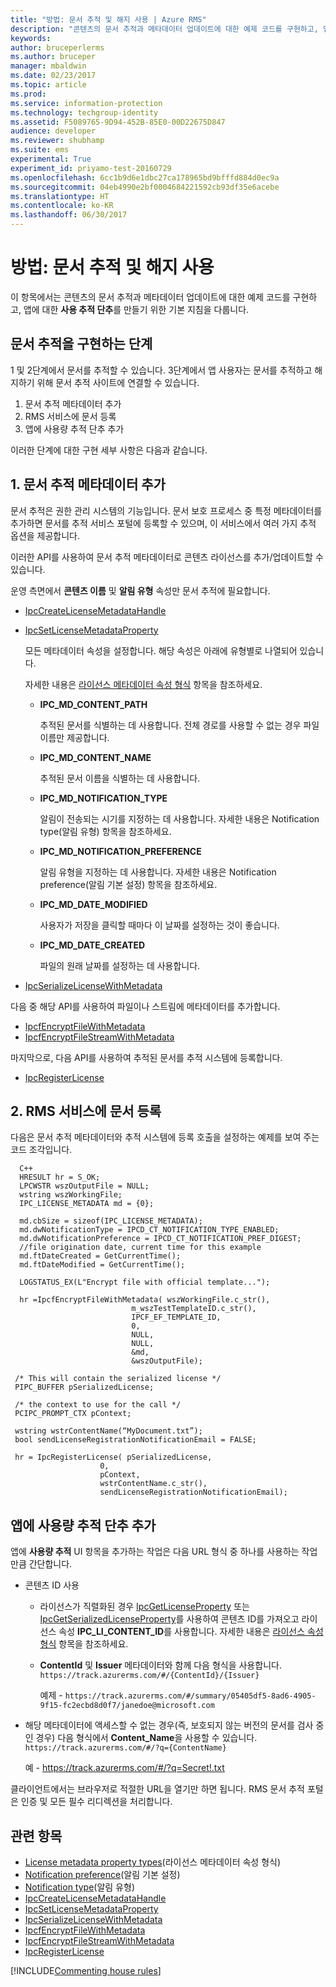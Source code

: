 ```yaml
---
title: "방법: 문서 추적 및 해지 사용 | Azure RMS"
description: "콘텐츠의 문서 추적과 메타데이터 업데이트에 대한 예제 코드를 구현하고, 앱에 대한 사용 추적 단추를 만들기 위한 기본 지침입니다."
keywords: 
author: bruceperlerms
ms.author: bruceper
manager: mbaldwin
ms.date: 02/23/2017
ms.topic: article
ms.prod: 
ms.service: information-protection
ms.technology: techgroup-identity
ms.assetid: F5089765-9D94-452B-85E0-00D22675D847
audience: developer
ms.reviewer: shubhamp
ms.suite: ems
experimental: True
experiment_id: priyamo-test-20160729
ms.openlocfilehash: 6cc1b9d6e1dbc27ca178965bd9bfffd884d0ec9a
ms.sourcegitcommit: 04eb4990e2bf0004684221592cb93df35e6acebe
ms.translationtype: HT
ms.contentlocale: ko-KR
ms.lasthandoff: 06/30/2017
---
```

# <a name="how-to-enable-document-tracking-and-revocation"></a>방법: 문서 추적 및 해지 사용

이 항목에서는 콘텐츠의 문서 추적과 메타데이터 업데이트에 대한 예제 코드를 구현하고, 앱에 대한 **사용 추적 단추**를 만들기 위한 기본 지침을 다룹니다.

## <a name="steps-to-implement-document-tracking"></a>문서 추적을 구현하는 단계

1 및 2단계에서 문서를 추적할 수 있습니다. 3단계에서 앱 사용자는 문서를 추적하고 해지하기 위해 문서 추적 사이트에 연결할 수 있습니다.

1. 문서 추적 메타데이터 추가
2. RMS 서비스에 문서 등록
3. 앱에 사용량 추적 단추 추가

이러한 단계에 대한 구현 세부 사항은 다음과 같습니다.

## <a name="1-add-document-tracking-metadata"></a>1. 문서 추적 메타데이터 추가

문서 추적은 권한 관리 시스템의 기능입니다. 문서 보호 프로세스 중 특정 메타데이터를 추가하면 문서를 추적 서비스 포털에 등록할 수 있으며, 이 서비스에서 여러 가지 추적 옵션을 제공합니다.

이러한 API를 사용하여 문서 추적 메타데이터로 콘텐츠 라이선스를 추가/업데이트할 수 있습니다.


운영 측면에서 **콘텐츠 이름** 및 **알림 유형** 속성만 문서 추적에 필요합니다.


- [IpcCreateLicenseMetadataHandle](https://msdn.microsoft.com/library/dn974050.aspx)
- [IpcSetLicenseMetadataProperty](https://msdn.microsoft.com/library/dn974059.aspx)

  모든 메타데이터 속성을 설정합니다. 해당 속성은 아래에 유형별로 나열되어 있습니다.

  자세한 내용은 [라이선스 메타데이터 속성 형식](https://msdn.microsoft.com/library/dn974062.aspx) 항목을 참조하세요.

  - **IPC_MD_CONTENT_PATH**

    추적된 문서를 식별하는 데 사용합니다. 전체 경로를 사용할 수 없는 경우 파일 이름만 제공합니다.

  - **IPC_MD_CONTENT_NAME**

    추적된 문서 이름을 식별하는 데 사용합니다.

  - **IPC_MD_NOTIFICATION_TYPE**

    알림이 전송되는 시기를 지정하는 데 사용합니다. 자세한 내용은 Notification type(알림 유형) 항목을 참조하세요.

  - **IPC_MD_NOTIFICATION_PREFERENCE**

    알림 유형을 지정하는 데 사용합니다. 자세한 내용은 Notification preference(알림 기본 설정) 항목을 참조하세요.

  - **IPC_MD_DATE_MODIFIED**

    사용자가 저장을 클릭할 때마다 이 날짜를 설정하는 것이 좋습니다.

  - **IPC_MD_DATE_CREATED**

    파일의 원래 날짜를 설정하는 데 사용합니다.

- [IpcSerializeLicenseWithMetadata](https://msdn.microsoft.com/library/dn974058.aspx)

다음 중 해당 API를 사용하여 파일이나 스트림에 메타데이터를 추가합니다.

- [IpcfEncryptFileWithMetadata](https://msdn.microsoft.com/library/dn974052.aspx)
- [IpcfEncryptFileStreamWithMetadata](https://msdn.microsoft.com/library/dn974051.aspx)

마지막으로, 다음 API를 사용하여 추적된 문서를 추적 시스템에 등록합니다.

- [IpcRegisterLicense](https://msdn.microsoft.com/library/dn974057.aspx)


## <a name="2-register-the-document-with-the-rms-service"></a>2. RMS 서비스에 문서 등록

다음은 문서 추적 메타데이터와 추적 시스템에 등록 호출을 설정하는 예제를 보여 주는 코드 조각입니다.

      C++
      HRESULT hr = S_OK;
      LPCWSTR wszOutputFile = NULL;
      wstring wszWorkingFile;
      IPC_LICENSE_METADATA md = {0};

      md.cbSize = sizeof(IPC_LICENSE_METADATA);
      md.dwNotificationType = IPCD_CT_NOTIFICATION_TYPE_ENABLED;
      md.dwNotificationPreference = IPCD_CT_NOTIFICATION_PREF_DIGEST;
      //file origination date, current time for this example
      md.ftDateCreated = GetCurrentTime();
      md.ftDateModified = GetCurrentTime();

      LOGSTATUS_EX(L"Encrypt file with official template...");

      hr =IpcfEncryptFileWithMetadata( wszWorkingFile.c_str(),
                               m_wszTestTemplateID.c_str(),
                               IPCF_EF_TEMPLATE_ID,
                               0,
                               NULL,
                               NULL,
                               &md,
                               &wszOutputFile);

     /* This will contain the serialized license */
     PIPC_BUFFER pSerializedLicense;

     /* the context to use for the call */
     PCIPC_PROMPT_CTX pContext;

     wstring wstrContentName(“MyDocument.txt”);
     bool sendLicenseRegistrationNotificationEmail = FALSE;

     hr = IpcRegisterLicense( pSerializedLicense,
                        0,
                        pContext,
                        wstrContentName.c_str(),
                        sendLicenseRegistrationNotificationEmail);

## <a name="add-a-track-usage-button-to-your-app"></a>앱에 **사용량 추적** 단추 추가

앱에 **사용량 추적** UI 항목을 추가하는 작업은 다음 URL 형식 중 하나를 사용하는 작업만큼 간단합니다.

- 콘텐츠 ID 사용
  - 라이선스가 직렬화된 경우 [IpcGetLicenseProperty](https://msdn.microsoft.com/library/hh535265.aspx) 또는 [IpcGetSerializedLicenseProperty](https://msdn.microsoft.com/library/hh995038.aspx)를 사용하여 콘텐츠 ID를 가져오고 라이선스 속성 **IPC_LI_CONTENT_ID**를 사용합니다. 자세한 내용은 [라이선스 속성 형식](https://msdn.microsoft.com/library/hh535287.aspx) 항목을 참조하세요.
  - **ContentId** 및 **Issuer** 메타데이터와 함께 다음 형식을 사용합니다. `https://track.azurerms.com/#/{ContentId}/{Issuer}`

    예제 - `https://track.azurerms.com/#/summary/05405df5-8ad6-4905-9f15-fc2ecbd8d0f7/janedoe@microsoft.com`

- 해당 메타데이터에 액세스할 수 없는 경우(즉, 보호되지 않는 버전의 문서를 검사 중인 경우) 다음 형식에서 **Content_Name**을 사용할 수 있습니다. `https://track.azurerms.com/#/?q={ContentName}`

  예 - https://track.azurerms.com/#/?q=Secret!.txt

클라이언트에서는 브라우저로 적절한 URL을 열기만 하면 됩니다. RMS 문서 추적 포털은 인증 및 모든 필수 리디렉션을 처리합니다.

## <a name="related-topics"></a>관련 항목

* [License metadata property types](https://msdn.microsoft.com/library/dn974062.aspx)(라이선스 메타데이터 속성 형식)
* [Notification preference](https://msdn.microsoft.com/library/dn974063.aspx)(알림 기본 설정)
* [Notification type](https://msdn.microsoft.com/library/dn974064.aspx)(알림 유형)
* [IpcCreateLicenseMetadataHandle](https://msdn.microsoft.com/library/dn974050.aspx)
* [IpcSetLicenseMetadataProperty](https://msdn.microsoft.com/library/dn974059.aspx)
* [IpcSerializeLicenseWithMetadata](https://msdn.microsoft.com/library/dn974058.aspx)
* [IpcfEncryptFileWithMetadata](https://msdn.microsoft.com/library/dn974052.aspx)
* [IpcfEncryptFileStreamWithMetadata](https://msdn.microsoft.com/library/dn974051.aspx)
* [IpcRegisterLicense](https://msdn.microsoft.com/library/dn974057.aspx)


[!INCLUDE[Commenting house rules](../includes/houserules.md)]